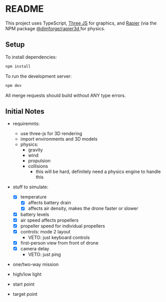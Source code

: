 # README

This project uses TypeScript, [Three JS](https://threejs.org/) for graphics, and [Rapier](https://rapier.rs/) (via the NPM package [@dimforge/rapier3d
](https://www.npmjs.com/package/@dimforge/rapier3d]) for physics.

## Setup

To install dependencies:

```sh
npm install
```

To run the development server:

```sh
npm dev
```

All merge requests should build without ANY type errors.

## Initial Notes

- requiremnts:
  - use three-js for 3D rendering
  - import environments and 3D models
  - physics:
    - gravity
    - wind
    - propulsion
    - collisions
      - this will be hard, definitely need a physics engine to handle this

- stuff to simulate:
  - [x] temperature
    - [x] affects battery drain
    - [x] affects air density, makes the drone faster or slower
  - [x] battery levels
  - [x] air speed affects propellers
  - [x] propeller speed for individual propellers
  - [x] controls: mode 2 layout
      - VETO: just keyboard controls
  - [x] first-person view from front of drone
  - [x] camera delay
      - VETO: just ping

- one/two-way mission
- high/low light
- start point
- target point
